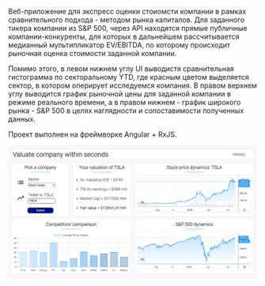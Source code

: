 Веб-приложение для экспресс оценки стоиомсти компании в рамках сравнительного подхода - методом рынка капиталов. Для заданного тикера компании из S&P 500, через API находятся прямые публичные компании-конкуренты, для которых в дальнейшем рассчитывается медианный мультипликатор EV/EBITDA, по которому происходит рыночная оценка стоимости заданной компании.

Помимо этого, в левом нижнем углу UI выводистя сравнительная гистограмма по секторальному YTD, где красным цветом выделяется сектор, в котором оперирует исследуемся компания. В правом верхнем углу выводится график рыночной цены для заданной компании в режиме реального времени, а в правом нижнем - график широкого рынка - S&P 500 в целях наглядности и сопоставимости полученных данных.

Проект выполнен на фреймворке Angular + RxJS.

![alt text](Valuation.png "Valuation")
